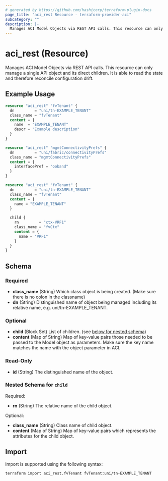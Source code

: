 ```yaml
---
# generated by https://github.com/hashicorp/terraform-plugin-docs
page_title: "aci_rest Resource - terraform-provider-aci"
subcategory: ""
description: |-
  Manages ACI Model Objects via REST API calls. This resource can only manage a single API object and its direct children. It is able to read the state and therefore reconcile configuration drift.
---
```


# aci_rest (Resource)

Manages ACI Model Objects via REST API calls. This resource can only manage a single API object and its direct children. It is able to read the state and therefore reconcile configuration drift.

## Example Usage

```terraform
resource "aci_rest" "fvTenant" {
  dn         = "uni/tn-EXAMPLE_TENANT"
  class_name = "fvTenant"
  content = {
    name  = "EXAMPLE_TENANT"
    descr = "Example description"
  }
}

resource "aci_rest" "mgmtConnectivityPrefs" {
  dn         = "uni/fabric/connectivityPrefs"
  class_name = "mgmtConnectivityPrefs"
  content = {
    interfacePref = "ooband"
  }
}

resource "aci_rest" "fvTenant" {
  dn         = "uni/tn-EXAMPLE_TENANT"
  class_name = "fvTenant"
  content = {
    name = "EXAMPLE_TENANT"
  }

  child {
    rn         = "ctx-VRF1"
    class_name = "fvCtx"
    content = {
      name = "VRF1"
    }
  }
}
```

<!-- schema generated by tfplugindocs -->
## Schema

### Required

- **class_name** (String) Which class object is being created. (Make sure there is no colon in the classname)
- **dn** (String) Distinguished name of object being managed including its relative name, e.g. uni/tn-EXAMPLE_TENANT.

### Optional

- **child** (Block Set) List of children. (see [below for nested schema](#nestedblock--child))
- **content** (Map of String) Map of key-value pairs those needed to be passed to the Model object as parameters. Make sure the key name matches the name with the object parameter in ACI.

### Read-Only

- **id** (String) The distinguished name of the object.

<a id="nestedblock--child"></a>
### Nested Schema for `child`

Required:

- **rn** (String) The relative name of the child object.

Optional:

- **class_name** (String) Class name of child object.
- **content** (Map of String) Map of key-value pairs which represents the attributes for the child object.

## Import

Import is supported using the following syntax:

```shell
terraform import aci_rest.fvTenant fvTenant:uni/tn-EXAMPLE_TENANT
```
